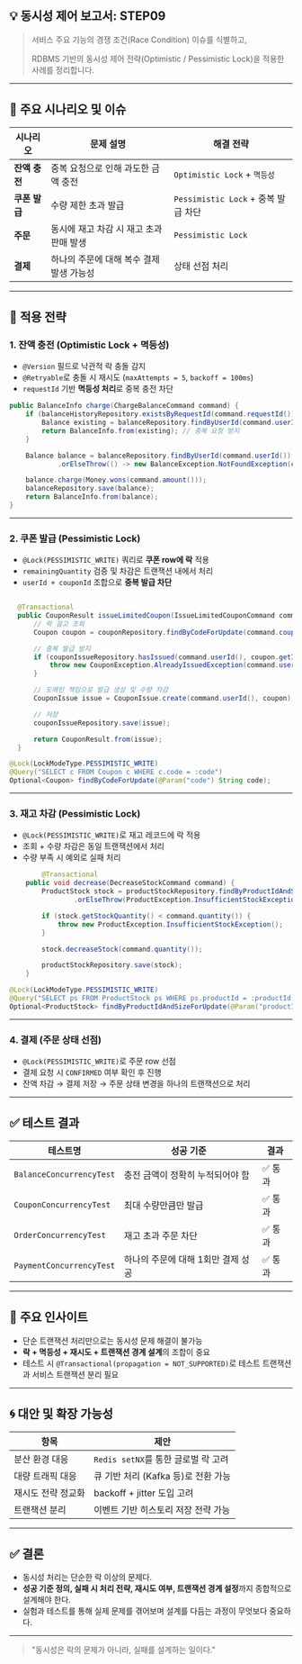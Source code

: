 ## 💡 동시성 제어 보고서: STEP09

> 서비스 주요 기능의 경쟁 조건(Race Condition) 이슈를 식별하고,
>
>
> RDBMS 기반의 동시성 제어 전략(Optimistic / Pessimistic Lock)을 적용한 사례를 정리합니다.
>

---

## 🧩 주요 시나리오 및 이슈

| 시나리오 | 문제 설명 | 해결 전략 |
| --- | --- | --- |
| **잔액 충전** | 중복 요청으로 인해 과도한 금액 충전 | `Optimistic Lock` + `멱등성` |
| **쿠폰 발급** | 수량 제한 초과 발급 | `Pessimistic Lock` + 중복 발급 차단 |
| **주문** | 동시에 재고 차감 시 재고 초과 판매 발생 | `Pessimistic Lock` |
| **결제** | 하나의 주문에 대해 복수 결제 발생 가능성 | 상태 선점 처리 |

---

## 🔧 적용 전략

### 1. 잔액 충전 (Optimistic Lock + 멱등성)

- `@Version` 필드로 낙관적 락 충돌 감지
- `@Retryable`로 충돌 시 재시도 (`maxAttempts = 5`, `backoff = 100ms`)
- `requestId` 기반 **멱등성 처리**로 중복 충전 차단

```java
public BalanceInfo charge(ChargeBalanceCommand command) {
    if (balanceHistoryRepository.existsByRequestId(command.requestId())) {
        Balance existing = balanceRepository.findByUserId(command.userId()).orElseThrow();
        return BalanceInfo.from(existing); // 중복 요청 방지
    }

    Balance balance = balanceRepository.findByUserId(command.userId())
            .orElseThrow(() -> new BalanceException.NotFoundException(command.userId()));

    balance.charge(Money.wons(command.amount()));
    balanceRepository.save(balance);
    return BalanceInfo.from(balance);
}
```

---

### 2. 쿠폰 발급 (Pessimistic Lock)

- `@Lock(PESSIMISTIC_WRITE)` 쿼리로 **쿠폰 row에 락** 적용
- `remainingQuantity` 검증 및 차감은 트랜잭션 내에서 처리
- `userId + couponId` 조합으로 **중복 발급 차단**

```java

  @Transactional
  public CouponResult issueLimitedCoupon(IssueLimitedCouponCommand command) {
      // 락 걸고 조회
      Coupon coupon = couponRepository.findByCodeForUpdate(command.couponCode());

      // 중복 발급 방지
      if (couponIssueRepository.hasIssued(command.userId(), coupon.getId())) {
          throw new CouponException.AlreadyIssuedException(command.userId(), command.couponCode());
      }

      // 도메인 책임으로 발급 생성 및 수량 차감
      CouponIssue issue = CouponIssue.create(command.userId(), coupon);

      // 저장
      couponIssueRepository.save(issue);

      return CouponResult.from(issue);
  }
```

```java
@Lock(LockModeType.PESSIMISTIC_WRITE)
@Query("SELECT c FROM Coupon c WHERE c.code = :code")
Optional<Coupon> findByCodeForUpdate(@Param("code") String code);
```

---

### 3. 재고 차감 (Pessimistic Lock)

- `@Lock(PESSIMISTIC_WRITE)`로 재고 레코드에 락 적용
- 조회 + 수량 차감은 동일 트랜잭션에서 처리
- 수량 부족 시 예외로 실패 처리

```java
		@Transactional
    public void decrease(DecreaseStockCommand command) {
        ProductStock stock = productStockRepository.findByProductIdAndSizeForUpdate(command.productId(), command.size())
                .orElseThrow(ProductException.InsufficientStockException::new);

        if (stock.getStockQuantity() < command.quantity()) {
            throw new ProductException.InsufficientStockException();
        }

        stock.decreaseStock(command.quantity());

        productStockRepository.save(stock);
    }
```

```java
@Lock(LockModeType.PESSIMISTIC_WRITE)
@Query("SELECT ps FROM ProductStock ps WHERE ps.productId = :productId AND ps.size = :size")
Optional<ProductStock> findByProductIdAndSizeForUpdate(@Param("productId") Long productId, @Param("size") int size);

```

---

### 4. 결제 (주문 상태 선점)

- `@Lock(PESSIMISTIC_WRITE)`로 주문 row 선점
- 결제 요청 시 `CONFIRMED` 여부 확인 후 진행
- 잔액 차감 → 결제 저장 → 주문 상태 변경을 하나의 트랜잭션으로 처리

---

## ✅ 테스트 결과

| 테스트명 | 성공 기준 | 결과 |
| --- | --- | --- |
| `BalanceConcurrencyTest` | 충전 금액이 정확히 누적되어야 함 | ✅ 통과 |
| `CouponConcurrencyTest` | 최대 수량만큼만 발급 | ✅ 통과 |
| `OrderConcurrencyTest` | 재고 초과 주문 차단 | ✅ 통과 |
| `PaymentConcurrencyTest` | 하나의 주문에 대해 1회만 결제 성공 | ✅ 통과 |

---

## 📌 주요 인사이트

- 단순 트랜잭션 처리만으로는 동시성 문제 해결이 불가능
- **락 + 멱등성 + 재시도 + 트랜잭션 경계 설계**의 조합이 중요
- 테스트 시 `@Transactional(propagation = NOT_SUPPORTED)`로 테스트 트랜잭션과 서비스 트랜잭션 분리 필요

---

## 🌀 대안 및 확장 가능성

| 항목 | 제안 |
| --- | --- |
| 분산 환경 대응 | `Redis setNX`를 통한 글로벌 락 고려 |
| 대량 트래픽 대응 | 큐 기반 처리 (Kafka 등)로 전환 가능 |
| 재시도 전략 정교화 | backoff + jitter 도입 고려 |
| 트랜잭션 분리 | 이벤트 기반 히스토리 저장 전략 가능 |

---

## ✅ 결론

- 동시성 처리는 단순한 락 이상의 문제다.
- **성공 기준 정의, 실패 시 처리 전략, 재시도 여부, 트랜잭션 경계 설정**까지 종합적으로 설계해야 한다.
- 실험과 테스트를 통해 실제 문제를 겪어보며 설계를 다듬는 과정이 무엇보다 중요하다.

---

> "동시성은 락의 문제가 아니라, 실패를 설계하는 일이다."
>